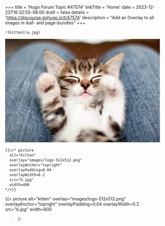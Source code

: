 +++
title = 'Hugo Forum Topic #47574'
linkTitle = 'Home'
date = 2023-12-23T16:32:55-08:00
draft = false
details = 'https://discourse.gohugo.io/t/47574'
description = "Add an Overlay to all images in leaf- and page-bundles"
+++

```text
![kitten](a.jpg)
```

![kitten](a.jpg)

```text
{{</* picture
  alt="kitten"
  overlay="images/logo-512x512.png"
  overlayAnchor="topright"
  overlayPadding=0.04
  overlayWidth=0.2
  src="b.jpg"
  width=400
*/>}}
```

{{< picture
  alt="kitten"
  overlay="images/logo-512x512.png"
  overlayAnchor="topright"
  overlayPadding=0.04
  overlayWidth=0.2
  src="b.jpg"
  width=600
>}}
